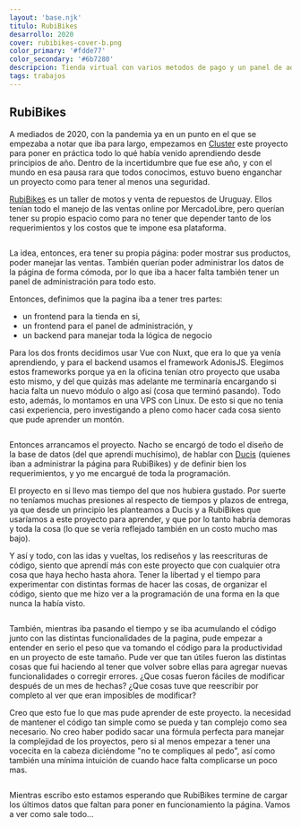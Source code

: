 ```yaml
---
layout: 'base.njk'
titulo: RubiBikes
desarrollo: 2020
cover: rubibikes-cover-b.png
color_primary: '#fdde77'
color_secondary: '#6b7280'
descripcion: Tienda virtual con varios metodos de pago y un panel de administracion personalizado. Desarrollada con Vue, Nuxt y AdonisJS. Montada en una VPS Linux.
tags: trabajos
---
```


<h2 class="skew">
  RubiBikes
</h2>
<div class="center stack">

  A mediados de 2020, con la pandemia ya en un punto en el que se empezaba a notar que iba para largo, empezamos en [Cluster](https://www.clustersistemas.com/) este proyecto para poner en práctica todo lo qué había venido aprendiendo desde principios de año. Dentro de la incertidumbre que fue ese año, y con el mundo en esa pausa rara que todos conocimos, estuvo bueno enganchar un proyecto como para tener al menos una seguridad.

  [RubiBikes](https://www.rubibikes.com.uy/) es un taller de motos y venta de repuestos de Uruguay. Ellos tenían todo el manejo de las ventas online por MercadoLibre, pero querían tener su propio espacio como para no tener que depender tanto de los requerimientos y los costos que te impone esa plataforma.
  
  <img class="image twisted" src="/_resources/programacion/rubibikes-screenshot-a.png" alt="">

  La idea, entonces, era tener su propia página: poder mostrar sus productos, poder manejar las ventas. También querían poder administrar los datos de la página de forma cómoda, por lo que iba a hacer falta también tener un panel de administración para todo esto.


  Entonces, definimos que la pagina iba a tener tres partes:

  - un frontend para la tienda en si,
  - un frontend para el panel de administración, y
  - un backend para manejar toda la lógica de negocio

  Para los dos fronts decidimos usar Vue con Nuxt, que era lo que ya venía aprendiendo, y para el backend usamos el framework AdonisJS. Elegimos estos frameworks porque ya en la oficina tenían otro proyecto que usaba esto mismo, y del que quizás mas adelante me terminaría encargando si hacia falta un nuevo módulo o algo así (cosa que terminó pasando). Todo esto, además, lo montamos en una VPS con Linux. De esto si que no tenia casi experiencia, pero investigando a pleno como hacer cada cosa siento que pude aprender un montón.

  <img class="image twisted" src="/_resources/programacion/rubibikes-screenshot-b.png" alt="">

  Entonces arrancamos el proyecto. Nacho se encargó de todo el diseño de la base de datos (del que aprendí muchísimo), de hablar con [Ducis](https://ducis.io/) (quienes iban a administrar la página para RubiBikes) y de definir bien los requerimientos, y yo me encargué de toda la programación.

  El proyecto en si llevo mas tiempo del que nos hubiera gustado. Por suerte no teníamos muchas presiones al respecto de tiempos y plazos de entrega, ya que desde un principio les planteamos a Ducis y a RubiBikes que usaríamos a este proyecto para aprender, y que por lo tanto habría demoras y toda la cosa (lo que se vería reflejado también en un costo mucho mas bajo).

  Y así y todo, con las idas y vueltas, los rediseños y las reescrituras de código, siento que aprendí más con este proyecto que con cualquier otra cosa que haya hecho hasta ahora. Tener la libertad y el tiempo para experimentar con distintas formas de hacer las cosas, de organizar el código, siento que me hizo ver a la programación de una forma en la que nunca la había visto.

  <img class="image twisted" src="/_resources/programacion/rubibikes-screenshot-c.png" alt="">

  También, mientras iba pasando el tiempo y se iba acumulando el código junto con las distintas funcionalidades de la pagina, pude empezar a entender en serio el peso que va tomando el código para la productividad en un proyecto de este tamaño. Pude ver que tan útiles fueron las distintas cosas que fui haciendo al tener que volver sobre ellas para agregar nuevas funcionalidades o corregir errores. ¿Que cosas fueron fáciles de modificar después de un mes de hechas? ¿Que cosas tuve que reescribir por completo al ver que eran imposibles de modificar?

  Creo que esto fue lo que mas pude aprender de este proyecto. la necesidad de mantener el código tan simple como se pueda y tan complejo como sea necesario. No creo haber podido sacar una fórmula perfecta para manejar la complejidad de los proyectos, pero si al menos empezar a tener una vocecita en la cabeza diciéndome "no te compliques al pedo", así como también una mínima intuición de cuando hace falta complicarse un poco mas.

  <img class="image twisted" src="/_resources/programacion/rubibikes-screenshot-d.png" alt="">

  Mientras escribo esto estamos esperando que RubiBikes termine de cargar los últimos datos que faltan para poner en funcionamiento la página. Vamos a ver como sale todo...

</div>
